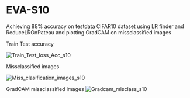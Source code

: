 # EVA-S10
Achieving 88% accuracy on testdata CIFAR10 dataset using LR finder and ReduceLROnPateau and plotting GradCAM on missclassified images

Train Test accuracy

![Train_Test_loss_Acc_s10](https://user-images.githubusercontent.com/19210895/78170301-60f43e00-7470-11ea-8708-707ec98bda8b.JPG)

Missclassified images 

![Miss_clasification_images_s10](https://user-images.githubusercontent.com/19210895/78170542-b892a980-7470-11ea-824c-e19d0fb83b84.JPG)


GradCAM missclassified images
![Gradcam_misclass_s10](https://user-images.githubusercontent.com/19210895/78170458-9d279e80-7470-11ea-937e-af4984575786.JPG)
